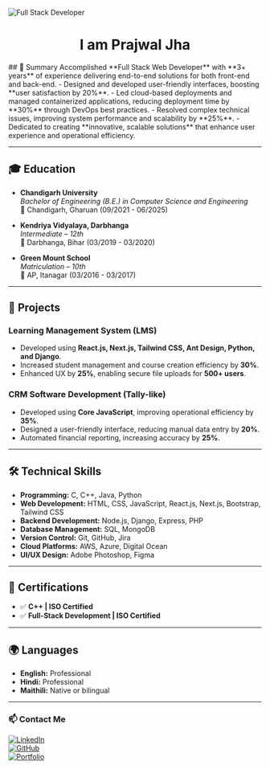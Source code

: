 ![Full Stack Developer](https://cdn.dribbble.com/users/1162077/screenshots/3848914/programmer.gif)

<h1 align="center">I am Prajwal Jha</h1>
## 📝 Summary
Accomplished **Full Stack Web Developer** with **3+ years** of experience delivering end-to-end solutions for both front-end and back-end.  
- Designed and developed user-friendly interfaces, boosting **user satisfaction by 20%**.  
- Led cloud-based deployments and managed containerized applications, reducing deployment time by **30%** through DevOps best practices.  
- Resolved complex technical issues, improving system performance and scalability by **25%**.  
- Dedicated to creating **innovative, scalable solutions** that enhance user experience and operational efficiency.  

---

## 🎓 Education
- **Chandigarh University**  
  *Bachelor of Engineering (B.E.) in Computer Science and Engineering*  
  📍 Chandigarh, Gharuan (09/2021 - 06/2025)

- **Kendriya Vidyalaya, Darbhanga**  
  *Intermediate – 12th*  
  📍 Darbhanga, Bihar (03/2019 - 03/2020)

- **Green Mount School**  
  *Matriculation – 10th*  
  📍 AP, Itanagar (03/2016 - 03/2017)

---

## 🚀 Projects
### **Learning Management System (LMS)**
- Developed using **React.js, Next.js, Tailwind CSS, Ant Design, Python, and Django**.
- Increased student management and course creation efficiency by **30%**.
- Enhanced UX by **25%**, enabling secure file uploads for **500+ users**.

### **CRM Software Development (Tally-like)**
- Developed using **Core JavaScript**, improving operational efficiency by **35%**.
- Designed a user-friendly interface, reducing manual data entry by **20%**.
- Automated financial reporting, increasing accuracy by **25%**.

---

## 🛠 Technical Skills
- **Programming:** C, C++, Java, Python  
- **Web Development:** HTML, CSS, JavaScript, React.js, Next.js, Bootstrap, Tailwind CSS  
- **Backend Development:** Node.js, Django, Express, PHP  
- **Database Management:** SQL, MongoDB  
- **Version Control:** Git, GitHub, Jira  
- **Cloud Platforms:** AWS, Azure, Digital Ocean  
- **UI/UX Design:** Adobe Photoshop, Figma  

---

## 📜 Certifications
- ✅ **C++ | ISO Certified**  
- ✅ **Full-Stack Development | ISO Certified**  

---

## 🌍 Languages
- **English:** Professional  
- **Hindi:** Professional  
- **Maithili:** Native or bilingual  

---

### 📫 Contact Me
[![LinkedIn](https://img.shields.io/badge/LinkedIn-blue?style=flat&logo=linkedin)](https://linkedin.com/in/yourprofile)  
[![GitHub](https://img.shields.io/badge/GitHub-black?style=flat&logo=github)](https://github.com/yourprofile)  
[![Portfolio](https://img.shields.io/badge/Portfolio-green?style=flat)](https://yourportfolio.com)
